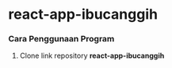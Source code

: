# react-app-ibucanggih

### Cara Penggunaan Program

1. Clone link repository <strong>react-app-ibucanggih</strong>
